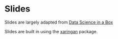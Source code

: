 # Slides

Slides are largely adapted from [Data Science in a Box](https://datasciencebox.org/index.html)

Slides are built in using the [xaringan](https://github.com/yihui/xaringan) package.


